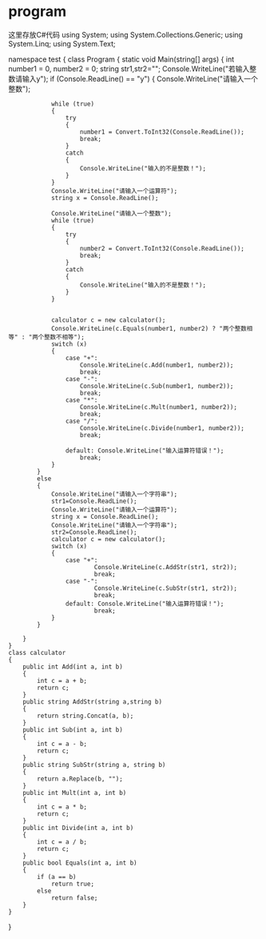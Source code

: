 # program
这里存放C#代码
using System;
using System.Collections.Generic;
using System.Linq;
using System.Text;

namespace test
{
    class Program
    {
        static void Main(string[] args)
        {
            int number1 = 0, number2 = 0;
            string str1,str2="";
            Console.WriteLine("若输入整数请输入y");
            if (Console.ReadLine() == "y")
            {
                Console.WriteLine("请输入一个整数");

                while (true)
                {
                    try
                    {
                        number1 = Convert.ToInt32(Console.ReadLine());
                        break;
                    }
                    catch
                    {
                        Console.WriteLine("输入的不是整数！");
                    }
                }
                Console.WriteLine("请输入一个运算符");
                string x = Console.ReadLine();

                Console.WriteLine("请输入一个整数");
                while (true)
                {
                    try
                    {
                        number2 = Convert.ToInt32(Console.ReadLine());
                        break;
                    }
                    catch
                    {
                        Console.WriteLine("输入的不是整数！");
                    }
                }


                calculator c = new calculator();
                Console.WriteLine(c.Equals(number1, number2) ? "两个整数相等" : "两个整数不相等");
                switch (x)
                {
                    case "+":
                        Console.WriteLine(c.Add(number1, number2));
                        break;
                    case "-":
                        Console.WriteLine(c.Sub(number1, number2));
                        break;
                    case "*":
                        Console.WriteLine(c.Mult(number1, number2));
                        break;
                    case "/":
                        Console.WriteLine(c.Divide(number1, number2));
                        break;

                    default: Console.WriteLine("输入运算符错误！");
                        break;
                }
            }
            else
            {
                Console.WriteLine("请输入一个字符串");
                str1=Console.ReadLine();
                Console.WriteLine("请输入一个运算符");
                string x = Console.ReadLine();
                Console.WriteLine("请输入一个字符串");
                str2=Console.ReadLine();
                calculator c = new calculator();
                switch (x)
                {
                    case "+":
                            Console.WriteLine(c.AddStr(str1, str2));
                            break;
                    case "-":
                            Console.WriteLine(c.SubStr(str1, str2));
                            break;
                    default: Console.WriteLine("输入运算符错误！");
                            break;
                }
            }

        }
    }
    class calculator
    {
        public int Add(int a, int b)
        {
            int c = a + b;
            return c;
        }
        public string AddStr(string a,string b)
        {
            return string.Concat(a, b);
        }
        public int Sub(int a, int b)
        {
            int c = a - b;
            return c;
        }
        public string SubStr(string a, string b)
        {
            return a.Replace(b, "");
        }
        public int Mult(int a, int b)
        {
            int c = a * b;
            return c;
        }
        public int Divide(int a, int b)
        {
            int c = a / b;
            return c;
        }
        public bool Equals(int a, int b)
        {
            if (a == b)
                return true;
            else
                return false;
        }
    }
    
    
}
